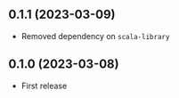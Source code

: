 ## 0.1.1 (2023-03-09)

- Removed dependency on `scala-library`

## 0.1.0 (2023-03-08)

- First release
